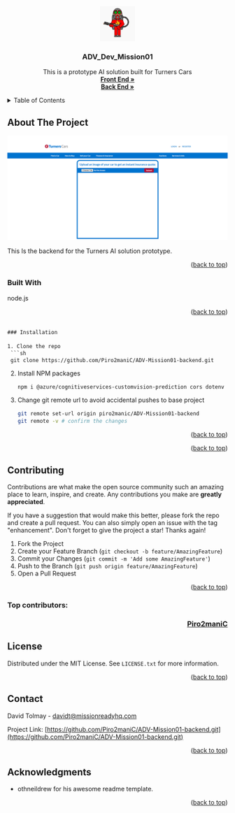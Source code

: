 <!-- Improved compatibility of back to top link: See: https://github.com/othneildrew/Best-README-Template/pull/73 -->

<a id="readme-top"></a>

<!--
*** Thanks for checking out the Best-README-Template. If you have a suggestion
*** that would make this better, please fork the repo and create a pull request
*** or simply open an issue with the tag "enhancement".
*** Don't forget to give the project a star!
*** Thanks again! Now go create something AMAZING! :D
-->

<!-- PROJECT SHIELDS -->
<!--
*** I'm using markdown "reference style" links for readability.
*** Reference links are enclosed in brackets [ ] instead of parentheses ( ).
*** See the bottom of this document for the declaration of the reference variables
*** for contributors-url, forks-url, etc. This is an optional, concise syntax you may use.
*** https://www.markdownguide.org/basic-syntax/#reference-style-links
-->

<!-- PROJECT LOGO -->
<br />
<div align="center">
  <a href="https://github.com/Piro2maniC/ADV-Mission01-backend.git">
    <img src="images/Piro2maniC.jpg" alt="Logo" width="80" height="80">
  </a>

<h3 align="center">ADV_Dev_Mission01</h3>

  <p align="center">
   This is a prototype AI solution built for Turners Cars
    <br />
    <a href="https://github.com/Piro2maniC/ADV-Mission01-frontend.git"><strong>Front End »</strong></a>
    <br />
      <a href="https://github.com/Piro2maniC/ADV-Mission01-backend.git"><strong>Back End »</strong></a>
    <br />
 
  </p>
</div>

<!-- TABLE OF CONTENTS -->
<details>
  <summary>Table of Contents</summary>
  <ol>
    <li>
      <a href="#about-the-project">About The Project</a>
      <ul>
        <li><a href="#built-with">Built With</a></li>
      </ul>
    </li>
    <li>
      <a href="#getting-started">Getting Started</a>
      <ul>
        <li><a href="#prerequisites">Prerequisites</a></li>
        <li><a href="#installation">Installation</a></li>
      </ul>
    </li>
    <li><a href="#usage">Usage</a></li>
    <li><a href="#roadmap">Roadmap</a></li>
    <li><a href="#contributing">Contributing</a></li>
    <li><a href="#license">License</a></li>
    <li><a href="#contact">Contact</a></li>
    <li><a href="#acknowledgments">Acknowledgments</a></li>
  </ol>
</details>

<!-- ABOUT THE PROJECT -->

## About The Project

[![Product Name Screen Shot][product-screenshot]](https://example.com)

This Is the backend for the Turners AI solution prototype.

<p align="right">(<a href="#readme-top">back to top</a>)</p>

### Built With

node.js

<p align="right">(<a href="#readme-top">back to top</a>)</p>

<!-- GETTING STARTED -->

````

### Installation

1. Clone the repo
 ```sh
 git clone https://github.com/Piro2maniC/ADV-Mission01-backend.git
````

2. Install NPM packages

   ```sh
   npm i @azure/cognitiveservices-customvision-prediction cors dotenv express multer mysql2

   ```

3. Change git remote url to avoid accidental pushes to base project
   ```sh
   git remote set-url origin piro2manic/ADV-Mission01-backend
   git remote -v # confirm the changes
   ```

<p align="right">(<a href="#readme-top">back to top</a>)</p>

<!-- ROADMAP -->

<p align="right">(<a href="#readme-top">back to top</a>)</p>

<!-- CONTRIBUTING -->

## Contributing

Contributions are what make the open source community such an amazing place to learn, inspire, and create. Any contributions you make are **greatly appreciated**.

If you have a suggestion that would make this better, please fork the repo and create a pull request. You can also simply open an issue with the tag "enhancement".
Don't forget to give the project a star! Thanks again!

1. Fork the Project
2. Create your Feature Branch (`git checkout -b feature/AmazingFeature`)
3. Commit your Changes (`git commit -m 'Add some AmazingFeature'`)
4. Push to the Branch (`git push origin feature/AmazingFeature`)
5. Open a Pull Request

<p align="right">(<a href="#readme-top">back to top</a>)</p>

### Top contributors:

<a href="https://github.com/piro2manic/mission0frontend/graphs/contributors">
  <h3 align="right">Piro2maniC</h3>
</a>

<!-- LICENSE -->

## License

Distributed under the MIT License. See `LICENSE.txt` for more information.

<p align="right">(<a href="#readme-top">back to top</a>)</p>

<!-- CONTACT -->

## Contact

David Tolmay - davidt@missionreadyhq.com

Project Link: [https://github.com/Piro2maniC/ADV-Mission01-backend.git](https://github.com/Piro2maniC/ADV-Mission01-backend.git)

<p align="right">(<a href="#readme-top">back to top</a>)</p>

<!-- ACKNOWLEDGMENTS -->

## Acknowledgments

- []()othneildrew for his awesome readme template.

<p align="right">(<a href="#readme-top">back to top</a>)</p>

<!-- MARKDOWN LINKS & IMAGES -->
<!-- https://www.markdownguide.org/basic-syntax/#reference-style-links -->

[contributors-shield]: https://img.shields.io/github/contributors/piro2manic/mission0frontend.svg?style=for-the-badge
[contributors-url]: https://github.com/piro2manic/mission0frontend/graphs/contributors
[forks-shield]: https://img.shields.io/github/forks/piro2manic/mission0frontend.svg?style=for-the-badge
[forks-url]: https://github.com/piro2manic/mission0frontend/network/members
[stars-shield]: https://img.shields.io/github/stars/piro2manic/mission0frontend.svg?style=for-the-badge
[stars-url]: https://github.com/piro2manic/mission0frontend/stargazers
[issues-shield]: https://img.shields.io/github/issues/piro2manic/mission0frontend.svg?style=for-the-badge
[issues-url]: https://github.com/piro2manic/mission0frontend/issues
[license-shield]: https://img.shields.io/github/license/piro2manic/mission0frontend.svg?style=for-the-badge
[license-url]: https://github.com/piro2manic/mission0frontend/blob/master/LICENSE.txt
[linkedin-shield]: https://img.shields.io/badge/-LinkedIn-black.svg?style=for-the-badge&logo=linkedin&colorB=555
[linkedin-url]: https://linkedin.com/in/linkedin_username
[product-screenshot]: images/screenshot1.png
